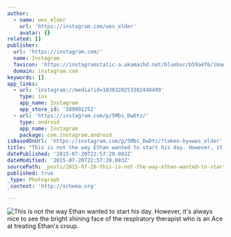 ```yaml
---
author:
  - name: wes_elder
    url: 'https://instagram.com/wes_elder'
    avatar: {}
related: []
publisher:
  url: 'https://instagram.com/'
  name: Instagram
  favicon: 'https://instagramstatic-a.akamaihd.net/bluebar/b59a4f6/images/ico/favicon.ico'
  domain: instagram.com
keywords: []
app_links:
  - url: 'instagram://media?id=1030320253382440499'
    type: ios
    app_name: Instagram
    app_store_id: '389801252'
  - url: 'https://instagram.com/p/5Mbs_DwDYz/'
    type: android
    app_name: Instagram
    package: com.instagram.android
isBasedOnUrl: 'https://instagram.com/p/5Mbs_DwDYz/?taken-by=wes_elder'
title: "This is not the way Ethan wanted to start his day. However, it's always nice to see the bright shining face of the respiratory therapist who is an Ace at treating Ethan's croup."
datePublished: '2015-07-20T22:57:20.083Z'
dateModified: '2015-07-20T22:57:20.083Z'
sourcePath: _posts/2015-07-20-this-is-not-the-way-ethan-wanted-to-start-his-day-however.md
published: true
_type: Photograph
_context: 'http://schema.org'

---
```

![This is not the way Ethan wanted to start his day&period; However&comma; it's always nice to see the bright shining face of the respiratory therapist who is an Ace at treating Ethan's croup&period;](https://igcdn-photos-b-a.akamaihd.net/hphotos-ak-xfa1/t51.2885-15/11348321_734212510017289_1515213259_n.jpg)